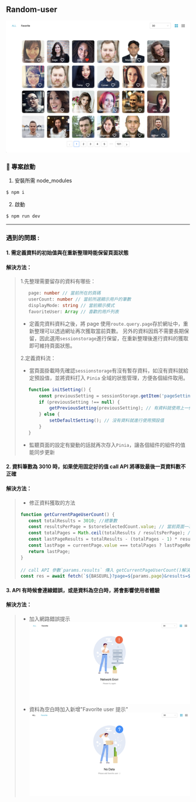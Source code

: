 ## Random-user

![Random-user](public/Random-user.png)

### 🚀 專案啟動

1. 安裝所需 node_modules

```bash
$ npm i
```

2. 啟動

```bash
$ npm run dev
```

---

### 遇到的問題 :

#### 1. 需定義資料的初始值與在重新整理時能保留頁面狀態

#### 解決方法：

> 1.先整理需要留存的資料有哪些：
>
> ```typeScript
>    page: number // 當前所在的頁碼
>    userCount: number // 當前所選顯示用戶的筆數
>    displayMode: string // 當前顯示模式
>    favoriteUser: Array // 喜歡的用戶列表
> ```
>
> -   定義完資料資料之後，將 page 使用`route.query.page`存於網址中，重新整理可以透過網址再次獲取當前頁數。
>     另外的資料因爲不需要長期保留，因此選用`sessionstorage`進行保留，在重新整理後進行資料的獲取即可維持頁面狀態。
>
> 2.定義資料流：
>
> -   當頁面掛載時先確認`sessionstorage`有沒有暫存資料，如沒有資料就給定預設值，並將資料打入 `Pinia` 全域的狀態管理，方便各個組件取用。
>
> ```TypeScript
>    function initSetting() {
>        const previousSetting = sessionStorage.getItem('pageSetting' || 'null');
>        if (previousSetting !== null) {
>            getPreviousSetting(previousSetting); // 有資料就使用上一個設定
>        } else {
>            setDefaultSetting(); // 沒有資料就進行使用預設值
>        }
>    }
> ```
>
> -   監聽頁面的設定有變動的話就再次存入`Pinia`，讓各個組件的組件的值能同步更新

#### 2. 資料筆數為 3010 時，如果使用固定好的值 call API 將導致最後一頁資料數不正確

#### 解決方法：

> -   修正資料獲取的方法
>
> ```TypeScript
> function getCurrentPageUserCount() {
>    const totalResults = 3010; //總筆數
>    const resultsPerPage = $storeSelectedCount.value; // 當前頁面一次顯示幾個User
>    const totalPages = Math.ceil(totalResults / resultsPerPage); // 算出總頁數
>    const lastPageResults = totalResults - (totalPages - 1) * resultsPerPage; // 算出最後一頁的筆數應該為幾個
>    const lastPage = currentPage.value === totalPages ? lastPageResults : resultsPerPage; // 下一頁如果到底的話就使用剛剛得到得 lastPageResults
>    return lastPage;
> }
>
> // call API 參數`params.results` 傳入 getCurrentPageUserCount()解決問題
> const res = await fetch(`${BASEURL}?page=${params.page}&results=${params.results}&seed=TEST`);
> ```

#### 3. API 有時候會連線錯誤，或是資料為空白時，將會影響使用者體驗

#### 解決方法：

> -   加入網路錯誤提示
>     ![Random-user](public/connet-error.png)
> -   資料為空白時加入新增"Favorite user 提示"
>     ![Random-user](public/no-data.png)
